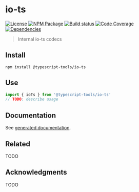 # io-ts
[![License][]](https://opensource.org/licenses/ISC)
[![NPM Package][]](https://npmjs.org/package/@typescript-tools/io-ts)
[![Build status][]](https://travis-ci.org/typescript-tools/io-ts)
[![Code Coverage][]](https://codecov.io/gh/typescript-tools/io-ts)
[![Dependencies][]](https://david-dm.org/typescript-tools/io-ts)

[License]: https://img.shields.io/badge/License-ISC-blue.svg
[NPM Package]: https://img.shields.io/npm/v/@typescript-tools/io-ts.svg
[Build status]: https://travis-ci.org/typescript-tools/io-ts.svg?branch=master
[Code Coverage]: https://codecov.io/gh/typescript-tools/io-ts/branch/master/graph/badge.svg
[Dependencies]: https://david-dm.org/typescript-tools/io-ts/status.svg

> Internal io-ts codecs

## Install

``` shell
npm install @typescript-tools/io-ts
```

## Use

``` typescript
import { ioTs } from '@typescript-tools/io-ts'
// TODO: describe usage
```

## Documentation

See [generated documentation](doc/README.md).

## Related

TODO

## Acknowledgments

TODO
